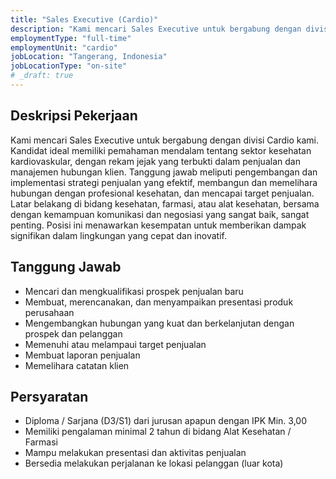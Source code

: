 ```yaml
---
title: "Sales Executive (Cardio)"
description: "Kami mencari Sales Executive untuk bergabung dengan divisi Cardio kami. Kandidat ideal memiliki pemahaman mendalam tentang sektor kesehatan kardiovaskular, dengan rekam jejak yang terbukti dalam penjualan dan manajemen hubungan klien."
employmentType: "full-time"
employmentUnit: "cardio"
jobLocation: "Tangerang, Indonesia"
jobLocationType: "on-site"
# _draft: true
---
```


## Deskripsi Pekerjaan

Kami mencari Sales Executive untuk bergabung dengan divisi Cardio kami. Kandidat ideal memiliki pemahaman mendalam tentang sektor kesehatan kardiovaskular, dengan rekam jejak yang terbukti dalam penjualan dan manajemen hubungan klien. Tanggung jawab meliputi pengembangan dan implementasi strategi penjualan yang efektif, membangun dan memelihara hubungan dengan profesional kesehatan, dan mencapai target penjualan. Latar belakang di bidang kesehatan, farmasi, atau alat kesehatan, bersama dengan kemampuan komunikasi dan negosiasi yang sangat baik, sangat penting. Posisi ini menawarkan kesempatan untuk memberikan dampak signifikan dalam lingkungan yang cepat dan inovatif.

## Tanggung Jawab

- Mencari dan mengkualifikasi prospek penjualan baru
- Membuat, merencanakan, dan menyampaikan presentasi produk perusahaan
- Mengembangkan hubungan yang kuat dan berkelanjutan dengan prospek dan pelanggan
- Memenuhi atau melampaui target penjualan
- Membuat laporan penjualan
- Memelihara catatan klien

## Persyaratan

- Diploma / Sarjana (D3/S1) dari jurusan apapun dengan IPK Min. 3,00
- Memiliki pengalaman minimal 2 tahun di bidang Alat Kesehatan / Farmasi
- Mampu melakukan presentasi dan aktivitas penjualan
- Bersedia melakukan perjalanan ke lokasi pelanggan (luar kota)
